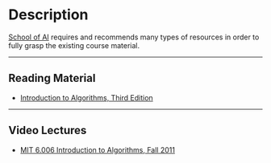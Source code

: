 # Description

[School of AI](https://github.com/GiorgiBeriashvili/school-of-ai "School of AI's repository") requires and recommends many types of resources in order to fully grasp the existing course material.

---

## Reading Material

- [Introduction to Algorithms, Third Edition](https://github.com/GiorgiBeriashvili/school-of-ai/blob/master/content/learning-material/Introduction%20to%20Algorithms,%20Third%20Edition.pdf)

---

## Video Lectures

- [MIT 6.006 Introduction to Algorithms, Fall 2011](https://ocw.mit.edu/courses/electrical-engineering-and-computer-science/6-006-introduction-to-algorithms-fall-2011/index.htm)
